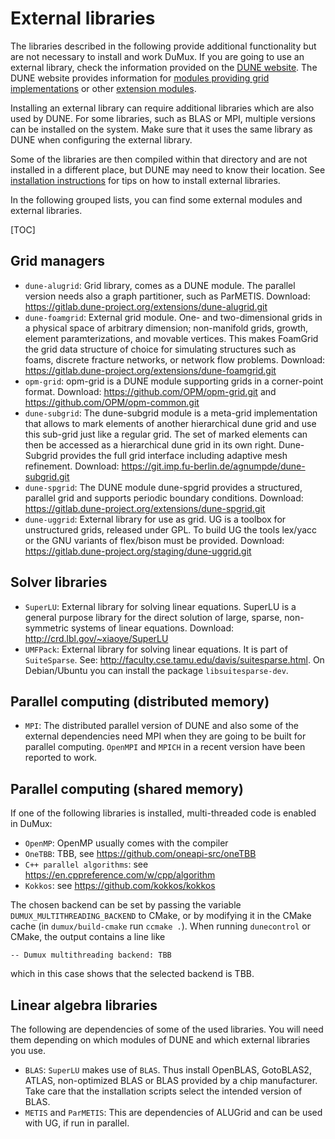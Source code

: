 # External libraries

The libraries described in the following provide additional functionality
but are not necessary to install and work DuMux. If you are going to use an external library,
check the information provided on the [DUNE website](https://www.dune-project.org/doc/external-libraries/).
The DUNE website provides information for [modules providing grid implementations](https://www.dune-project.org/groups/grid/)
or other [extension modules](https://www.dune-project.org/groups/extension/).

Installing an external library can require additional libraries which are also used by DUNE.
For some libraries, such as BLAS or MPI, multiple versions can be installed on the system.
Make sure that it uses the same library as DUNE when configuring the external library.

Some of the libraries are then compiled within that directory and are not installed in a different place,
but DUNE may need to know their location. See [installation instructions](#install-external-dependencies-via-script)
for tips on how to install external libraries.

In the following grouped lists, you can find some external modules and external libraries.

[TOC]

## Grid managers

* `dune-alugrid`: Grid library, comes as a DUNE module. The parallel version needs also a graph partitioner, such as ParMETIS.
Download: https://gitlab.dune-project.org/extensions/dune-alugrid.git
* `dune-foamgrid`: External grid module. One- and two-dimensional grids in a physical space of arbitrary dimension; non-manifold grids, growth, element paramterizations, and movable vertices. This makes FoamGrid the grid data structure of choice for simulating structures such as foams, discrete fracture networks, or network flow problems. Download: https://gitlab.dune-project.org/extensions/dune-foamgrid.git
* `opm-grid`: opm-grid is a DUNE module supporting grids in a corner-point format. Download: https://github.com/OPM/opm-grid.git and https://github.com/OPM/opm-common.git
* `dune-subgrid`: The dune-subgrid module is a meta-grid implementation that allows to mark elements of another hierarchical dune grid and use this sub-grid just like a regular grid. The set of marked elements can then be accessed as a hierarchical dune grid in its own right. Dune-Subgrid provides the full grid interface including adaptive mesh refinement. Download: https://git.imp.fu-berlin.de/agnumpde/dune-subgrid.git
* `dune-spgrid`: The DUNE module dune-spgrid provides a structured, parallel grid and supports periodic boundary conditions.
Download: https://gitlab.dune-project.org/extensions/dune-spgrid.git
* `dune-uggrid`: External library for use as grid. UG is a toolbox for unstructured grids, released under GPL. To build UG the tools lex/yacc or the GNU variants of flex/bison must be provided. Download: https://gitlab.dune-project.org/staging/dune-uggrid.git

## Solver libraries

* `SuperLU`: External library for solving linear equations. SuperLU is a general purpose library for the direct solution of large, sparse, non-symmetric systems of linear equations. Download: http://crd.lbl.gov/~xiaoye/SuperLU
* `UMFPack`: External library for solving linear equations. It is part of `SuiteSparse`. See: http://faculty.cse.tamu.edu/davis/suitesparse.html. On Debian/Ubuntu you can install the package `libsuitesparse-dev`.

## Parallel computing (distributed memory)

* `MPI`: The distributed parallel version of DUNE and also some of the external dependencies need MPI when they are going to be built for parallel computing. `OpenMPI` and `MPICH` in a recent version have been reported to work.

## Parallel computing (shared memory)

If one of the following libraries is installed, multi-threaded code is enabled in DuMux:

* `OpenMP`: OpenMP usually comes with the compiler
* `OneTBB`: TBB, see https://github.com/oneapi-src/oneTBB
* `C++ parallel algorithms`: see https://en.cppreference.com/w/cpp/algorithm
* `Kokkos`: see https://github.com/kokkos/kokkos

The chosen backend can be set by passing the variable `DUMUX_MULTITHREADING_BACKEND` to CMake,
or by modifying it in the CMake cache (in `dumux/build-cmake` run `ccmake .`).
When running `dunecontrol` or CMake, the output contains a line like

```
-- Dumux multithreading backend: TBB
```

which in this case shows that the selected backend is TBB.

## Linear algebra libraries

The following are dependencies of some of the used libraries. You will need them depending on which modules of DUNE and which external libraries you use.
* `BLAS`: `SuperLU` makes use of `BLAS`. Thus install OpenBLAS, GotoBLAS2, ATLAS, non-optimized BLAS or BLAS provided by a chip manufacturer.
Take care that the installation scripts select the intended version of BLAS.
* `METIS` and `ParMETIS`: This are dependencies of ALUGrid and can be used with UG, if run in parallel.
